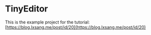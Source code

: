 # TinyEditor
This is the example project for the tutorial: [https://blog.lxsang.me/post/id/20](https://blog.lxsang.me/post/id/20)

